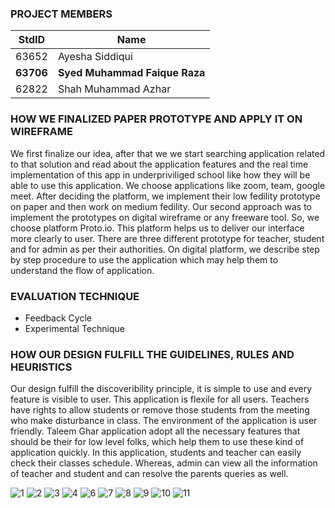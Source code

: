 ### PROJECT MEMBERS
StdID | Name
------------ | -------------
63652 | Ayesha Siddiqui
**63706** | **Syed Muhammad Faique Raza** <!--this is the group leader in bold-->
62822 | Shah Muhammad Azhar
<!-- Replace name and student ids with acutally group member names and ids-->

### HOW WE FINALIZED PAPER PROTOTYPE AND APPLY IT ON WIREFRAME
We first finalize our idea, after that we we start searching application related to that solution and read about the application features and the real time implementation of this app in underpriviliged school like how they will be able to use this application. We choose applications like zoom, team, google meet. After deciding the platform, we implement their low fedility prototype on paper and then work on medium fedility. 
Our second approach was to implement the prototypes on digital wireframe or any freeware tool. So, we choose platform Proto.io. This platform helps us to deliver our interface more clearly to user. There are three different prototype for teacher, student and for admin as per their authorities. On digital platform, we describe step by step procedure to use the application which may help them to understand the flow of application.

### EVALUATION TECHNIQUE 

* Feedback Cycle
* Experimental Technique

### HOW OUR DESIGN FULFILL THE GUIDELINES, RULES AND HEURISTICS
Our design fulfill the discoveribility principle, it is simple to use and every feature is visible to user. This application is flexile for all users. Teachers have rights to allow students or remove those students from the meeting who make disturbance in class. The environment of the application is user friendly. Taleem Ghar application adopt all the necessary features that should be their for low level folks, which help them to use these kind of application quickly. In this application, students and teacher can easily check their classes schedule. Whereas, admin can view all the information of teacher and student and can resolve the parents queries as well. 

![1](https://user-images.githubusercontent.com/61629843/147946339-1ae96ef6-b053-4d43-b85e-8a3082ce86d2.PNG)
![2](https://user-images.githubusercontent.com/61629843/147946378-2ec9ca48-693f-4fb0-8432-b2abbbe1f186.PNG)
![3](https://user-images.githubusercontent.com/61629843/147946398-32ac738d-29a3-419c-9c1f-fc507f287bb5.PNG)
![4](https://user-images.githubusercontent.com/61629843/147946405-7d6f2a47-70d4-44ca-9a17-987a61173cc1.PNG)
![6](https://user-images.githubusercontent.com/61629843/147946411-5104fcf7-ee3d-4486-b75c-c0874fa66bd6.PNG)
![7](https://user-images.githubusercontent.com/61629843/147946419-e94d4043-6c67-493f-84ab-a02cc5aae27e.PNG)
![8](https://user-images.githubusercontent.com/61629843/147946420-2fdda48e-fff4-4052-b50d-ea971ef36a70.PNG)
![9](https://user-images.githubusercontent.com/61629843/147946423-e0d18aa6-900d-4262-b5cf-c7a5776481eb.PNG)
![10](https://user-images.githubusercontent.com/61629843/147946436-2d40ca8a-4dfe-48fe-81f9-b54fda1e70b6.PNG)
![11](https://user-images.githubusercontent.com/61629843/147946438-5b7e42c6-0a57-47f2-b753-0efe4ebbd7bf.PNG)
